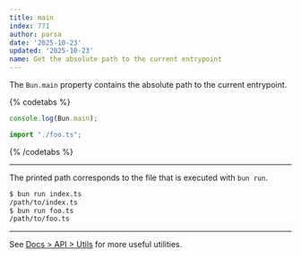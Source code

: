 ```yaml
---
title: main
index: 771
author: parsa
date: '2025-10-23'
updated: '2025-10-23'
name: Get the absolute path to the current entrypoint
---
```


The `Bun.main` property contains the absolute path to the current entrypoint.

{% codetabs %}

```ts#foo.ts
console.log(Bun.main);
```

```ts#index.ts
import "./foo.ts";
```

{% /codetabs %}

---

The printed path corresponds to the file that is executed with `bun run`.

```sh
$ bun run index.ts
/path/to/index.ts
$ bun run foo.ts
/path/to/foo.ts
```

---

See [Docs > API > Utils](https://bun.sh/docs/api/utils) for more useful utilities.
